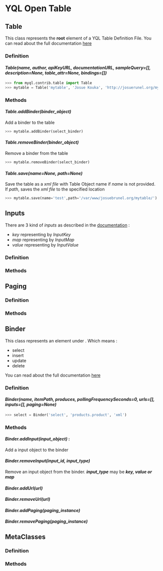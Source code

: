 YQL Open Table
==============

## Table
This class represents the **root** element of a YQL Table Definition File. You can read about the full documentation [here](https://developer.yahoo.com/yql/guide/yql-opentables-reference.html#yql-opentables-tables-element)

### **Definition**

#### *Table(name, author, apiKeyURL, documentationURL, sampleQuery=[], description=None, table_attr=None, bindings=[])*

```python
>>> from myql.contrib.table import Table
>>> mytable = Table('mytable', 'Josue Kouka', 'http://josuerunel.org/mytable/','http://josuerunel.org/mytable/docs.html',sampleQuery = ['SELECT * FROM mytable', 'SELECT name FROM mytable WHERE id = 77'], description='Just a simple tabe', table_attr={'xmlns':'http://query.yahooapis.com/v1/schema/table.xsd', 'securityLevel':'any', 'https':'false'})
```

### **Methods**

#### *Table.addBinder(binder_object)*
Add a binder to the table 
```python
>>> mytable.addBinder(select_binder)
```
#### *Table.removeBinder(binder_object)*
Remove a binder from the table
```python
>>> mytable.removeBinder(select_binder)
```
#### *Table.save(name=None, path=None)*
Save the table as a *xml file* with Table Object name if *name* is not provided. If *path*, saves the *xml file* to the specified location
```python
>>> mytable.save(name='test',path='/var/www/josuebrunel.org/mytable/')
```

## Inputs
There are 3 kind of *inputs* as described in the [documentation](https://developer.yahoo.com/yql/guide/yql-opentables-reference.html#yql-opentables-key) :

* _key_ representing by _InputKey_  
* _map_ representing by _InputMap_
* _value_ representing by _InputValue_ 

### **Definition**

### **Methods**

## Paging

### **Definition**

### **Methods**

## Binder
This class represents an element under **<bindings>**. Which means :

* select
* insert
* update
* delete

You can read about the full documentation [here](https://developer.yahoo.com/yql/guide/yql-opentables-reference.html#yql-opentables-select)

### **Definition**

#### *Binder(name, itemPath, produces, pollingFrequencySeconds=0, urls=[], inputs=[], paging=None)*

```python
>>> select = Binder('select', 'products.product', 'xml')
```

### **Methods**

#### *Binder.addInput(input_object)* : 
Add a input object to the binder
#### *Binder.removeInput(input_id, input_type)*
Remove an input object from the binder. ***input_type*** may be ***key, value or map***
#### *Binder.addUrl(url)*
#### *Binder.removeUrl(url)*
#### *Binder.addPaging(paging_instance)*
#### *Binder.removePaging(paging_instance)*

## MetaClasses
 
### **Definition**

### **Methods**


